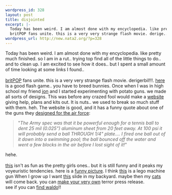 ```yaml
--- 
wordpress_id: 328
layout: post
title: disjointed
excerpt: |-
  Today has been weird. I am almost done with my encyclopedia. like pretty much finished. so I am in a rut.. trying top find all of the little things to do.. and to clean up. I am excited to see how it does.. but I spent a small amount of time looking at some links I found.. 
  britPOP fans unite. this is a very very strange flash movie. derige...
wordpress_url: http://new.nata2.org/?p=328
---
```

Today has been weird. I am almost done with my encyclopedia. like pretty much finished. so I am in a rut.. trying top find all of the little things to do.. and to clean up. I am excited to see how it does.. but I spent a small amount of time looking at some links I found.. <br/><br/>
<a href="http://www.rathergood.com/mark/">britPOP</a> fans unite. this is a very very strange flash movie. derigerbil!!!. <a href="http://mohsye.com/games/breeder.swf">here</a> is a good flash game.. you have to breed bunnies. Once when I was in high school my friend <a href="http://www.in5anity.org">jon</a> and I started experimenting with potato guns. we made all sorts of designs. This was before any crazed fool would make a <a href="http://216.25.100.182/detail.asp?id=26">website</a> giving help, plans and kits out. It is nuts.. we used to break so much stuff with them. heh. The website is good, and it has a funny quote about one of the guns they <a href="http://216.25.100.182/detail.asp?id=23">designed for the air force</a>: <blockquote>"<i>The Army spec was that it be powerful enough for a tennis ball to dent 25 mil (0.025") aluminum sheet from 20 feet away. At 100 psi it will probably send a ball THROUGH 1/4" plate.... I fired one ball out of it down into a swimming pool; the ball bounced off the water and went a few blocks in the air before I lost sight of it!</i>"</blockquote> hehe. <br/><br/><a href="http://blog.hotornot.com/">this</a> isn't as fun as the pretty girls ones.. but it is still funny and it peaks my voyeuristic tendencies. here is a <a href="http://www.blognewsnetwork.com/members/0000004/images/2002/07/24/bomb-1.jpg">funny picture</a>. I think <a href="http://onyx.malagraphixia.com/H&K_MP5/H&K_MP5.htm">this</a> is a lego machine gun
When I grow up I want <a href="http://www.lesters.com/titanic.htm">this</a> slide in my backyard.
maybe then my <a href="http://homepage3.nifty.com/pee/bun.html">cats</a> will come back. you can <a href="http://subintsoc.net/madlib.php">make your very own</a> terror press release.
<br/>see if you can <a href="http://www.dogbomb.co.uk/display.php?page=waldo">find waldo</a>!! 
